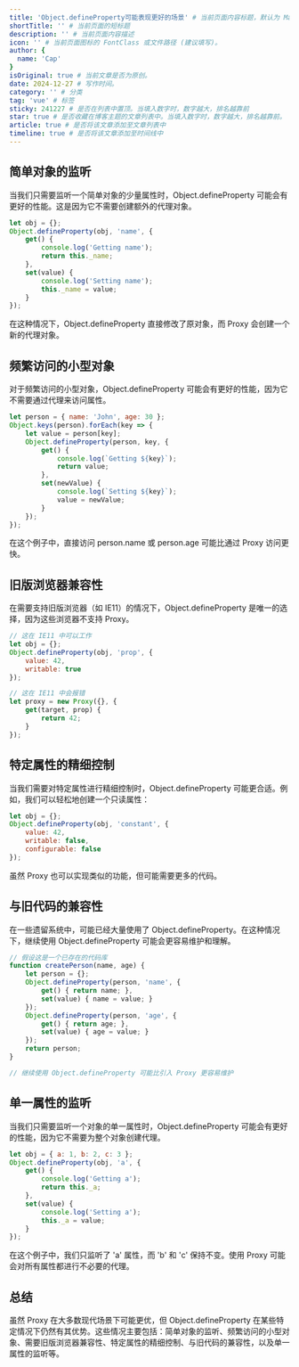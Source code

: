 ```yaml
---
title: 'Object.defineProperty可能表现更好的场景' # 当前页面内容标题，默认为 Markdown 文件中的第一个 h1 标签内容
shortTitle: '' # 当前页面的短标题
description: '' # 当前页面内容描述
icon: '' # 当前页面图标的 FontClass 或文件路径 (建议填写)。
author: {
  name: 'Cap'
}
isOriginal: true # 当前文章是否为原创。
date: 2024-12-27 # 写作时间。
category: '' # 分类
tag: 'vue' # 标签
sticky: 241227 # 是否在列表中置顶。当填入数字时，数字越大，排名越靠前
star: true # 是否收藏在博客主题的文章列表中。当填入数字时，数字越大，排名越靠前。
article: true # 是否将该文章添加至文章列表中
timeline: true # 是否将该文章添加至时间线中
---
```


## 简单对象的监听

当我们只需要监听一个简单对象的少量属性时，Object.defineProperty 可能会有更好的性能。这是因为它不需要创建额外的代理对象。

```javascript
let obj = {};
Object.defineProperty(obj, 'name', {
    get() {
        console.log('Getting name');
        return this._name;
    },
    set(value) {
        console.log('Setting name');
        this._name = value;
    }
});
```

在这种情况下，Object.defineProperty 直接修改了原对象，而 Proxy 会创建一个新的代理对象。

## 频繁访问的小型对象

对于频繁访问的小型对象，Object.defineProperty 可能会有更好的性能，因为它不需要通过代理来访问属性。

```javascript
let person = { name: 'John', age: 30 };
Object.keys(person).forEach(key => {
    let value = person[key];
    Object.defineProperty(person, key, {
        get() {
            console.log(`Getting ${key}`);
            return value;
        },
        set(newValue) {
            console.log(`Setting ${key}`);
            value = newValue;
        }
    });
});
```

在这个例子中，直接访问 person.name 或 person.age 可能比通过 Proxy 访问更快。

## 旧版浏览器兼容性

在需要支持旧版浏览器（如 IE11）的情况下，Object.defineProperty 是唯一的选择，因为这些浏览器不支持 Proxy。

```javascript
// 这在 IE11 中可以工作
let obj = {};
Object.defineProperty(obj, 'prop', {
    value: 42,
    writable: true
});

// 这在 IE11 中会报错
let proxy = new Proxy({}, {
    get(target, prop) {
        return 42;
    }
});
```

## 特定属性的精细控制

当我们需要对特定属性进行精细控制时，Object.defineProperty 可能更合适。例如，我们可以轻松地创建一个只读属性：

```javascript
let obj = {};
Object.defineProperty(obj, 'constant', {
    value: 42,
    writable: false,
    configurable: false
});
```

虽然 Proxy 也可以实现类似的功能，但可能需要更多的代码。

## 与旧代码的兼容性

在一些遗留系统中，可能已经大量使用了 Object.defineProperty。在这种情况下，继续使用 Object.defineProperty 可能会更容易维护和理解。

```javascript
// 假设这是一个已存在的代码库
function createPerson(name, age) {
    let person = {};
    Object.defineProperty(person, 'name', {
        get() { return name; },
        set(value) { name = value; }
    });
    Object.defineProperty(person, 'age', {
        get() { return age; },
        set(value) { age = value; }
    });
    return person;
}

// 继续使用 Object.defineProperty 可能比引入 Proxy 更容易维护
```

## 单一属性的监听

当我们只需要监听一个对象的单一属性时，Object.defineProperty 可能会有更好的性能，因为它不需要为整个对象创建代理。

```javascript
let obj = { a: 1, b: 2, c: 3 };
Object.defineProperty(obj, 'a', {
    get() {
        console.log('Getting a');
        return this._a;
    },
    set(value) {
        console.log('Setting a');
        this._a = value;
    }
});
```

在这个例子中，我们只监听了 'a' 属性，而 'b' 和 'c' 保持不变。使用 Proxy 可能会对所有属性都进行不必要的代理。

## 总结

虽然 Proxy 在大多数现代场景下可能更优，但 Object.defineProperty 在某些特定情况下仍然有其优势。这些情况主要包括：简单对象的监听、频繁访问的小型对象、需要旧版浏览器兼容性、特定属性的精细控制、与旧代码的兼容性，以及单一属性的监听等。
